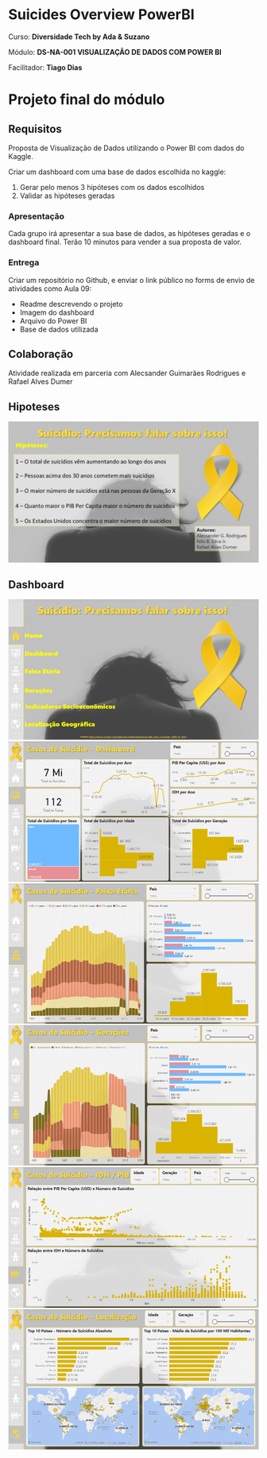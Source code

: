 # Suicides Overview PowerBI

Curso: **Diversidade Tech by Ada & Suzano**

Módulo: **DS-NA-001 VISUALIZAÇÃO DE DADOS COM POWER BI**

Facilitador: **Tiago Dias**

# Projeto final do módulo

## Requisitos
Proposta de Visualização de Dados utilizando o Power BI com dados do Kaggle.

Criar um dashboard com uma base de dados escolhida no kaggle:
1. Gerar pelo menos 3 hipóteses com os dados escolhidos
2. Validar as hipóteses geradas

### Apresentação
Cada grupo irá apresentar a sua base de dados, as hipóteses geradas e o dashboard final.
Terão 10 minutos para vender a sua proposta de valor.

### Entrega
Criar um repositório no Github, e enviar o link público no forms de envio de atividades como Aula 09:
- Readme descrevendo o projeto
- Imagem do dashboard
- Arquivo do Power BI
- Base de dados utilizada

## Colaboração
Atividade realizada em parceria com Alecsander Guimarães Rodrigues e Rafael Alves Dumer

## Hipoteses
![Hipoteses](https://github.com/NiloBSilvaJr/Suicedes_Overview_PowerBI/blob/main/Capa.png)

## Dashboard
![Home](https://github.com/NiloBSilvaJr/Suicedes_Overview_PowerBI/blob/main/Tela_Home.png)
![Dashboard](https://github.com/NiloBSilvaJr/Suicedes_Overview_PowerBI/blob/main/Tela_Dashboard.png)
![Idade](https://github.com/NiloBSilvaJr/Suicedes_Overview_PowerBI/blob/main/Tela_Faixa_Etária.png)
![Geração](https://github.com/NiloBSilvaJr/Suicedes_Overview_PowerBI/blob/main/Tela_Gerações.png)
![IDH_PIB](https://github.com/NiloBSilvaJr/Suicedes_Overview_PowerBI/blob/main/Tela_IDH_PIB.png)
![Loc_Geo](https://github.com/NiloBSilvaJr/Suicedes_Overview_PowerBI/blob/main/Tela_Loc_Geo.png)
